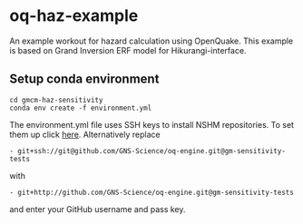 # oq-haz-example
An example workout for hazard calculation using OpenQuake. This example is based on Grand Inversion ERF model for Hikurangi-interface. 

## Setup conda environment

```
cd gmcm-haz-sensitivity
conda env create -f environment.yml
```
The environment.yml file uses SSH keys to install NSHM repositories. To set them up click [here](https://docs.github.com/en/github/authenticating-to-github/adding-a-new-ssh-key-to-your-github-account). Alternatively replace
```
- git+ssh://git@github.com/GNS-Science/oq-engine.git@gm-sensitivity-tests
```
with
```
- git+http://github.com/GNS-Science/oq-engine.git@gm-sensitivity-tests
```
and enter your GitHub username and pass key.
